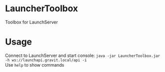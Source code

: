 # LauncherToolbox
Toolbox for LaunchServer
# Usage
Connect to LaunchServer and start console: `java -jar LauncherToolbox.jar -h ws://launchapi.gravit.local/api -i`  
Use `help` to show commands
